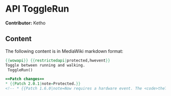 # API ToggleRun

**Contributor:** Ketho

## Content

The following content is in MediaWiki markdown format:

```mediawiki
{{wowapi}} {{restrictedapi|protected,hwevent}}
Toggle between running and walking.
 ToggleRun()

==Patch changes==
* {{Patch 2.0.1|note=Protected.}}
<!-- * {{Patch 1.6.0|note=Now requires a hardware event. The <code>theTime</code> parameter seems to be ignored}} -->
```